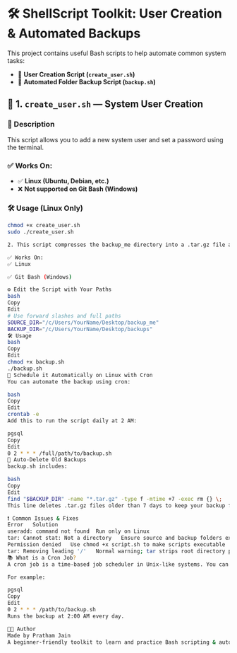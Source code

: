 # 🛠️ ShellScript Toolkit: User Creation & Automated Backups

This project contains useful Bash scripts to help automate common system tasks:

- 👤 **User Creation Script (`create_user.sh`)**
- 💾 **Automated Folder Backup Script (`backup.sh`)**

## 🔧 1. `create_user.sh` — System User Creation

### 📝 Description
This script allows you to add a new system user and set a password using the terminal.

### ✅ Works On:
- ✅ **Linux (Ubuntu, Debian, etc.)**
- ❌ **Not supported on Git Bash (Windows)**

### 🛠️ Usage (Linux Only)
```bash
chmod +x create_user.sh
sudo ./create_user.sh

2. This script compresses the backup_me directory into a .tar.gz file and saves it in the backups directory. It also deletes backup files older than 7 days.

✅ Works On:
✅ Linux

✅ Git Bash (Windows)

⚙️ Edit the Script with Your Paths
bash
Copy
Edit
# Use forward slashes and full paths
SOURCE_DIR="/c/Users/YourName/Desktop/backup_me"
BACKUP_DIR="/c/Users/YourName/Desktop/backups"
🛠️ Usage
bash
Copy
Edit
chmod +x backup.sh
./backup.sh
📅 Schedule it Automatically on Linux with Cron
You can automate the backup using cron:

bash
Copy
Edit
crontab -e
Add this to run the script daily at 2 AM:

pgsql
Copy
Edit
0 2 * * * /full/path/to/backup.sh
🧼 Auto-Delete Old Backups
backup.sh includes:

bash
Copy
Edit
find "$BACKUP_DIR" -name "*.tar.gz" -type f -mtime +7 -exec rm {} \;
This line deletes .tar.gz files older than 7 days to keep your backup folder clean.

❗ Common Issues & Fixes
Error	Solution
useradd: command not found	Run only on Linux
tar: Cannot stat: Not a directory	Ensure source and backup folders exist
Permission denied	Use chmod +x script.sh to make scripts executable
tar: Removing leading '/'	Normal warning; tar strips root directory paths
📚 What is a Cron Job?
A cron job is a time-based job scheduler in Unix-like systems. You can schedule tasks like backups, cleanups, etc.

For example:

pgsql
Copy
Edit
0 2 * * * /path/to/backup.sh
Runs the backup at 2:00 AM every day.

👨‍💻 Author
Made by Pratham Jain
A beginner-friendly toolkit to learn and practice Bash scripting & automation.

